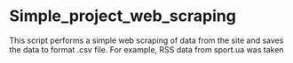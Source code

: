 # Simple_project_web_scraping


This script performs a simple web scraping of data from the site and saves the data to format .csv file. 
For example, RSS data from sport.ua was taken
